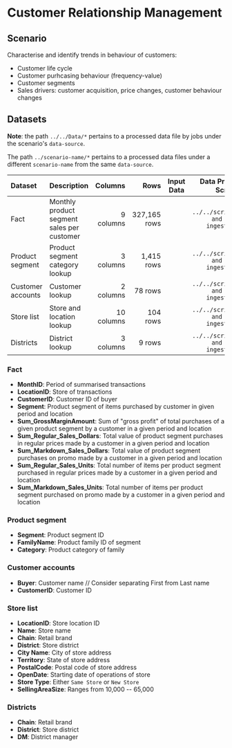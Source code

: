# Customer Relationship Management

## Scenario

Characterise and identify trends in behaviour of customers:

* Customer life cycle
* Customer purhcasing behaviour (frequency-value)
* Customer segments
* Sales drivers: customer acquisition, price changes, customer behaviour changes

## Datasets

**Note**: the path `../../Data/*` pertains to a processed data file by jobs under the scenario's `data-source`.

The path `../scenario-name/*` pertains to a processed data files under a different `scenario-name` from the same `data-source`.

| Dataset | Description | Columns | Rows | Input Data | Data Processing Scripts | csv Data File | xlsx Data File | R Data File |
|:--|:--|--:|--:|:-:|:-:|:--|:--|:--|
| Fact | Monthly product segment sales per customer | 9 columns | 327,165 rows |  | `../../script01_parse and clean ingest.ipynb` | [`../../Data/data03_Monthly product segment sales per customer.csv`](https://drive.google.com/open?id=1sb4AFDguHUIuLZoaMk4c8t4iwyHo-1GI) |  | [`../../Data/data01_fixed trans and ref.RData`](https://drive.google.com/open?id=10EHYug56KdZTF8hZBgRZYUfMPFL8zxi-) |
| Product segment | Product segment category lookup | 3 columns | 1,415 rows |  | `../../script01_parse and clean ingest.ipynb` |  | [`../../Data/data04_cleaned lookup.xlsx`](https://drive.google.com/open?id=1M0OQJMP57I4rQFwHlZij0PqJJuGvgi0g) | [`../../Data/data01_fixed trans and ref.RData`](https://drive.google.com/open?id=10EHYug56KdZTF8hZBgRZYUfMPFL8zxi-) |
| Customer accounts | Customer lookup | 2 columns | 78 rows |  | `../../script01_parse and clean ingest.ipynb` |  | [`../../Data/data04_cleaned lookup.xlsx`](https://drive.google.com/open?id=1M0OQJMP57I4rQFwHlZij0PqJJuGvgi0g) | [`../../Data/data01_fixed trans and ref.RData`](https://drive.google.com/open?id=10EHYug56KdZTF8hZBgRZYUfMPFL8zxi-) |
| Store list | Store and location lookup | 10 columns | 104 rows |  | `../../script01_parse and clean ingest.ipynb` |  | [`../../Data/data04_cleaned lookup.xlsx`](https://drive.google.com/open?id=1M0OQJMP57I4rQFwHlZij0PqJJuGvgi0g) | [`../../Data/data02_fixed loc ref.RData`](https://drive.google.com/open?id=1HjjP3PddrXlhkChGMSP3lou7hD2IFc98) |
| Districts | District lookup | 3 columns | 9 rows |  | `../../script01_parse and clean ingest.ipynb` |  | [`../../Data/data04_cleaned lookup.xlsx`](https://drive.google.com/open?id=1M0OQJMP57I4rQFwHlZij0PqJJuGvgi0g) | [`../../Data/data02_fixed loc ref.RData`](https://drive.google.com/open?id=1HjjP3PddrXlhkChGMSP3lou7hD2IFc98) |

### Fact

* __MonthID__: Period of summarised transactions
* __LocationID__: Store of transactions
* __CustomerID__: Customer ID of buyer
* __Segment__: Product segment of items purchased by customer in given period and location
* __Sum_GrossMarginAmount__: Sum of "gross profit" of total purchases of a given product segment by a customer in a given period and location
* __Sum_Regular_Sales_Dollars__: Total value of product segment purchases in regular prices made by a customer in a given period and location
* __Sum_Markdown_Sales_Dollars__: Total value of product segment purchases on promo made by a customer in a given period and location
* __Sum_Regular_Sales_Units__: Total number of items per product segment purchased in regular prices made by a customer in a given period and location
* __Sum_Markdown_Sales_Units__: Total number of items per product segment purchased on promo made by a customer in a given period and location

### Product segment

* __Segment__: Product segment ID
* __FamilyName__: Product family ID of segment
* __Category__: Product category of family

### Customer accounts

* __Buyer__: Customer name // Consider separating First from Last name
* __CustomerID__: Customer ID

### Store list

* __LocationID__: Store location ID
* __Name__: Store name
* __Chain__: Retail brand
* __District__: Store district
* __City Name__: City of store address
* __Territory__: State of store address
* __PostalCode__: Postal code of store address
* __OpenDate__: Starting date of operations of store
* __Store Type__: Either `Same Store` or `New Store`
* __SellingAreaSize__: Ranges from 10,000 -- 65,000

### Districts

* __Chain__: Retail brand
* __District__: Store district
* __DM__: District manager

